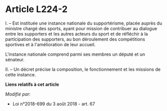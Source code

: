 # Article L224-2

I. – Est instituée une instance nationale du supportérisme, placée auprès du ministre chargé des sports, ayant pour mission
de contribuer au dialogue entre les supporters et les autres acteurs du sport et de réfléchir à la participation des
supporters, au bon déroulement des compétitions sportives et à l'amélioration de leur accueil.

L'instance nationale comprend parmi ses membres un député et un sénateur.

II. – Un décret précise la composition, le fonctionnement et les missions de cette instance.

**Liens relatifs à cet article**

_Modifié par_:

  - Loi n°2018-699 du 3 août 2018 - art. 67
